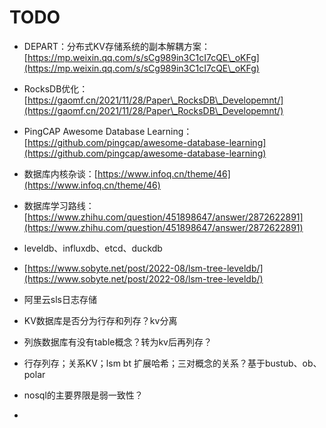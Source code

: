 # TODO

* DEPART：分布式KV存储系统的副本解耦方案：[https://mp.weixin.qq.com/s/sCg989in3C1cI7cQE\_oKFg](https://mp.weixin.qq.com/s/sCg989in3C1cI7cQE\_oKFg)
* RocksDB优化：[https://gaomf.cn/2021/11/28/Paper\_RocksDB\_Developemnt/](https://gaomf.cn/2021/11/28/Paper\_RocksDB\_Developemnt/)
* PingCAP Awesome Database Learning：[https://github.com/pingcap/awesome-database-learning](https://github.com/pingcap/awesome-database-learning)
* 数据库内核杂谈：[https://www.infoq.cn/theme/46](https://www.infoq.cn/theme/46)
* 数据库学习路线：[https://www.zhihu.com/question/451898647/answer/2872622891](https://www.zhihu.com/question/451898647/answer/2872622891)
* leveldb、influxdb、etcd、duckdb
* [https://www.sobyte.net/post/2022-08/lsm-tree-leveldb/](https://www.sobyte.net/post/2022-08/lsm-tree-leveldb/)
* 阿里云sls日志存储



* KV数据库是否分为行存和列存？kv分离
* 列族数据库有没有table概念？转为kv后再列存？
* 行存列存；关系KV；lsm bt 扩展哈希；三对概念的关系？基于bustub、ob、polar
* nosql的主要界限是弱一致性？
*
